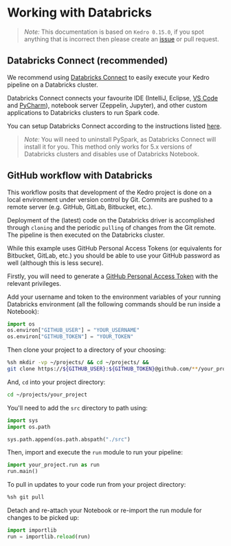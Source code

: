 # Working with Databricks

> *Note:* This documentation is based on `Kedro 0.15.0`, if you spot anything that is incorrect then please create an [issue](https://github.com/quantumblacklabs/kedro/issues) or pull request.

## Databricks Connect (recommended)
We recommend using [Databricks Connect](https://pypi.org/project/databricks-connect/) to easily execute your Kedro pipeline on a Databricks cluster.

Databricks Connect connects your favourite IDE (IntelliJ, Eclipse, [VS Code](01_setting_up_vscode.md) and [PyCharm](02_setting_up_pycharm.md)), notebook server (Zeppelin, Jupyter), and other custom applications to Databricks clusters to run Spark code.

You can setup Databricks Connect according to the instructions listed [here](https://docs.databricks.com/user-guide/dev-tools/db-connect.html).

> *Note:* You will need to uninstall PySpark, as Databricks Connect will install it for you. This method only works for 5.x versions of Databricks clusters and disables use of Databricks Notebook. 

## GitHub workflow with Databricks

This workflow posits that development of the Kedro project is done on a
local environment under version control by Git. Commits are pushed to a remote
server (e.g. GitHub, GitLab, Bitbucket, etc.).

Deployment of the (latest) code on the Databricks driver is accomplished
through `cloning` and the periodic `pulling` of changes from the Git remote.
The pipeline is then executed on the Databricks cluster.

While this example uses GitHub Personal Access Tokens (or equivalents for
Bitbucket, GitLab, etc.) you should be able to use your GitHub password as well (although this is less secure).

Firstly, you will need to generate a [GitHub Personal Access
Token](https://help.github.com/en/articles/creating-a-personal-access-token-for-the-command-line)
with the relevant privileges.

Add your username and token to the environment variables of your running Databricks environment (all the following commands should be run inside a Notebook):

```python
import os
os.environ["GITHUB_USER"] = "YOUR_USERNAME"
os.environ["GITHUB_TOKEN"] = "YOUR_TOKEN"
```

Then clone your project to a directory of your choosing:

```sh
%sh mkdir -vp ~/projects/ && cd ~/projects/ &&
git clone https://${GITHUB_USER}:${GITHUB_TOKEN}@github.com/**/your_project.git
```

And, `cd` into your project directory:
```bash
cd ~/projects/your_project
```

You'll need to add the `src` directory to path using:

```python
import sys
import os.path

sys.path.append(os.path.abspath("./src")
```

Then, import and execute the `run` module to run your pipeline:
```python
import your_project.run as run
run.main()
```

To pull in updates to your code run from your project directory:
```bash
%sh git pull
```

Detach and re-attach your Notebook or re-import the run module for changes
to be picked up:

```python
import importlib
run = importlib.reload(run)
```
